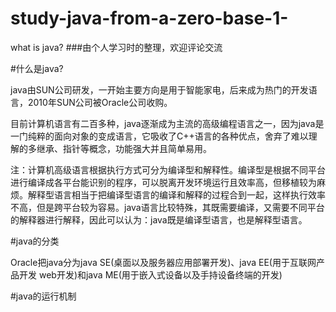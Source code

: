 # study-java-from-a-zero-base-1-
what is java?
###由个人学习时的整理，欢迎评论交流

#什么是java?

java由SUN公司研发，一开始主要方向是用于智能家电，后来成为热门的开发语言，2010年SUN公司被Oracle公司收购。

目前计算机语言有二百多种，java逐渐成为主流的高级编程语言之一，因为java是一门纯粹的面向对象的变成语言，它吸收了C++语言的各种优点，舍弃了难以理解的多继承、指针等概念，功能强大并且简单易用。

注：计算机高级语言根据执行方式可分为编译型和解释性。编译型是根据不同平台进行编译成各平台能识别的程序，可以脱离开发环境运行且效率高，但移植较为麻烦。解释型语言相当于把编译型语言的编译和解释的过程合到一起，这样执行效率不高，但是跨平台较为容易。java语言比较特殊，其既需要编译，又需要不同平台的解释器进行解释，因此可以认为：java既是编译型语言，也是解释型语言。

#java的分类

Oracle把java分为java SE(桌面以及服务器应用部署开发)、java EE(用于互联网产品开发 web开发)和java ME(用于嵌入式设备以及手持设备终端的开发)

#java的运行机制
